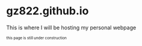 # gz822.github.io

This is where I will be hosting my personal webpage

<sub><sup> this page is still under construction </sup></sub>
